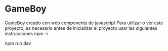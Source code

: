 # GameBoy
GameBoy creado con web components de javascript
Para utilizar o ver este proyecto, es necesario antes de inicializar el proyecto usar las siguientes instrucciones 
npm -i 

npm run dev

